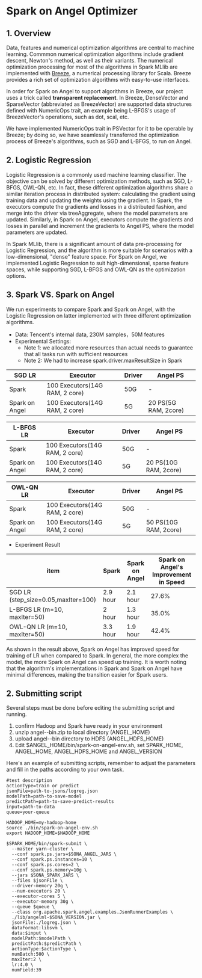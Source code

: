 # Spark on Angel Optimizer

## 1. Overview
Data, features and numerical optimization algorithms are central to machine learning. Commmon numerical optimization algorithms include gradient descent, Newton's method, as well as their variants. The numerical optimization processing for most of the algorithms in Spark MLlib are implemented with [Breeze](https://github.com/scalanlp/breeze), a numerical processing library for Scala. Breeze provides a rich set of optimization algorithms with easy-to-use interfaces. 

In order for Spark on Angel to support algorithms in Breeze, our project uses a trick called **transparent replacement**. In Breeze, DenseVector and SparseVector (abbreviated as BreezeVector) are supported data structures defined with NumericOps trait, an example being L-BFGS's usage of BreezeVector's operations, such as dot, scal, etc. 

We have implemented NumericOps trait in PSVector for it to be operable by Breeze; by doing so, we have seamlessly transferred the optimization process of Breeze's algorithms, such as SGD and L-BFGS, to run on Angel. 

## 2. Logistic Regression
Logistic Regression is a commonly used machine learning classifier. The objective can be solved by different optimization methods, such as SGD, L-BFGS, OWL-QN, etc. In fact, these different optimization algorithms share a similar iteration process in distributed system: calculating the gradient using training data and updating the weights using the gradient. In Spark, the executors compute the gradients and losses in a distributed fashion, and merge into the driver via treeAggregate, where the model parameters are updated. Similarly, in Spark on Angel, executors compute the gradients and losses in parallel and increment the gradients to Angel PS, where the model parameters are updated.

In Spark MLlib, there is a significant amount of data pre-processing for Logistic Regression, and the algorithm is more suitable for scenarios with a low-dimensional, "dense" feature space. For Spark on Angel, we implemented Logistic Regression to suit high-dimensional, sparse feature spaces, while supporting SGD, L-BFGS and OWL-QN as the optimization options. 

## 3. Spark VS. Spark on Angel

We run experiments to compare Spark and Spark on Angel, with the Logistic Regression on latter implemented with three different optimization algorithms.

- Data: Tencent's internal data, 230M samples，50M features
- Experimental Settings: 
  + Note 1: we allocated more resources than actual needs to guarantee that all tasks run with sufficient resources   
  + Note 2: We had to increase spark.driver.maxResultSize in Spark


|  SGD LR   |     Executor                     |  Driver   |  Angel PS   |
|---|---|---|---|
| Spark | 100 Executors(14G RAM, 2 core)   | 50G        | -   |
| Spark on Angel  |  100 Executors(14G RAM, 2 core)  | 5G | 20 PS(5G RAM, 2core)  |

|  L-BFGS LR   |     Executor                     |  Driver   |  Angel PS   |
|---|---|---|---|
| Spark | 100 Executors(14G RAM, 2 core)   | 50G        | -   |
| Spark on Angel  |  100 Executors(14G RAM, 2 core)  | 5G | 20 PS(10G RAM, 2core)  |

|  OWL-QN LR   |     Executor                     |  Driver   |  Angel PS   |
|---|---|---|---|
| Spark | 100 Executors(14G RAM, 2 core)   | 50G        | -   |
| Spark on Angel  |  100 Executors(14G RAM, 2 core)  | 5G | 50 PS(10G RAM, 2core)  |

- Experiment Result

| item   |  Spark  |  Spark on Angel  |  Spark on Angel's Improvement in Speed   |
|---|---|---|---|
|SGD LR (step_size=0.05,maxIter=100) | 2.9 hour   | 2.1 hour   | 27.6%  |
|L-BFGS LR (m=10, maxIter=50)        | 2 hour     | 1.3 hour   | 35.0%  |
|OWL-QN LR (m=10, maxIter=50)        | 3.3 hour   | 1.9 hour   | 42.4%  |

As shown in the result above, Spark on Angel has improved speed for training of LR when compared to Spark. In general, the more complex the model, the more Spark on Angel can speed up training. It is worth noting that the algorithm's implementations in Spark and Spark on Angel have minimal differences, making the transition easier for Spark users.

## 2. Submitting script

Several steps must be done before editing the submitting script and running.

1. confirm Hadoop and Spark have ready in your environment
2. unzip angel-<version>-bin.zip to local directory (ANGEL_HOME)
3. upload angel-<version>-bin directory to HDFS (ANGEL_HDFS_HOME)
4. Edit $ANGEL_HOME/bin/spark-on-angel-env.sh, set SPARK_HOME, ANGEL_HOME, ANGEL_HDFS_HOME and ANGEL_VERSION

Here's an example of submitting scripts, remember to adjust the parameters and fill in the paths according to your own task.

```
#test description
actionType=train or predict
jsonFile=path-to-jsons/logreg.json
modelPath=path-to-save-model
predictPath=path-to-save-predict-results
input=path-to-data
queue=your-queue

HADOOP_HOME=my-hadoop-home
source ./bin/spark-on-angel-env.sh
export HADOOP_HOME=$HADOOP_HOME

$SPARK_HOME/bin/spark-submit \
  --master yarn-cluster \
  --conf spark.ps.jars=$SONA_ANGEL_JARS \
  --conf spark.ps.instances=10 \
  --conf spark.ps.cores=2 \
  --conf spark.ps.memory=10g \
  --jars $SONA_SPARK_JARS \
  --files $jsonFile \
  --driver-memory 20g \
  --num-executors 20 \
  --executor-cores 5 \
  --executor-memory 30g \
  --queue $queue \
  --class org.apache.spark.angel.examples.JsonRunnerExamples \
  ./lib/angelml-$SONA_VERSION.jar \
  jsonFile:./logreg.json \
  dataFormat:libsvm \
  data:$input \
  modelPath:$modelPath \
  predictPath:$predictPath \
  actionType:$actionType \
  numBatch:500 \
  maxIter:2 \
  lr:4.0 \
  numField:39
```